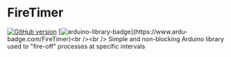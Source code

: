 # FireTimer
[![GitHub version](https://badge.fury.io/gh/PowerBroker2%2FFireTimer.svg)](https://badge.fury.io/gh/PowerBroker2%2FFireTimer) [![arduino-library-badge](https://www.ardu-badge.com/badge/FireTimer.svg?)](https://www.ardu-badge.com/FireTimer)<br /><br />
Simple and non-blocking Arduino library used to "fire-off" processes at specific intervals
